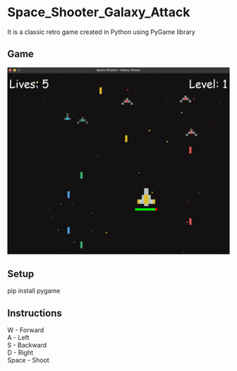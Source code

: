 # Space_Shooter_Galaxy_Attack

It is a classic retro game created in Python using PyGame library

## Game

![Flowchart](/1.png)

## Setup

pip install pygame

## Instructions

W - Forward <br/>
A - Left <br/>
S - Backward <br/>
D - Right <br/>
Space - Shoot
